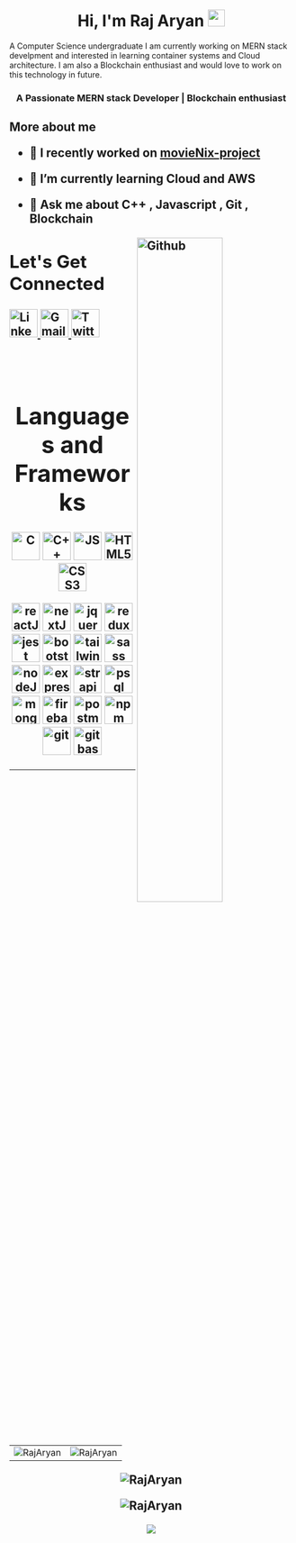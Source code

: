 <h1 align="center">Hi, I'm Raj Aryan <img src = "https://raw.githubusercontent.com/MartinHeinz/MartinHeinz/master/wave.gif" width = 30px> </h1>

A Computer Science undergraduate I am currently working on MERN stack develpment and interested in learning container systems and Cloud architecture. I am also a Blockchain enthusiast and would love to work on this technology in future.

<h3 align="center">A Passionate MERN stack Developer | Blockchain enthusiast </h3>

<h2> More about me 
   
- 🔭 I recently worked on [movieNix-project](https://github.com/saswatsam786/movieNix)

- 🌱 I’m currently learning **Cloud and AWS**

- 💬 Ask me about **C++ , Javascript , Git , Blockchain**

<img width="55%" align="right" alt="Github" src="https://raw.githubusercontent.com/onimur/.github/master/.resources/git-header.svg" />
<div>
   
<h2 align="left">Let's Get Connected</h2>

<a  href="https://www.linkedin.com/in/raj-aryan-33aa861b9/" target="_blank">
   <img alt="LinkedIn" src="https://cdn.jsdelivr.net/gh/devicons/devicon/icons/linkedin/linkedin-original.svg" height="50px" width="auto" />
</a>
<a href="mailto:rj.rajeryan0071@gmail.com">
   <img  alt="Gmail" src="https://www.logo.wine/a/logo/Gmail/Gmail-Logo.wine.svg" height="50px" width="auto" />
</a>
<a href="https://twitter.com/RajAryan0070">
   <img  alt="Twitter" src="https://cdn.jsdelivr.net/gh/devicons/devicon/icons/twitter/twitter-original.svg" height="50px" width="auto" />
</a>

</div>
<br>
   
<div align="center">
   <br>
<h1 align="center" margin-top="20px">Languages and Frameworks</h1>

<p align="center"> 
   <img alt="C" src="https://cdn.jsdelivr.net/gh/devicons/devicon/icons/c/c-original.svg" height="50px" width="auto"  />
   <img alt="C++" src="https://cdn.jsdelivr.net/gh/devicons/devicon/icons/cplusplus/cplusplus-original.svg" height="50px" width="auto"  />
   <img alt="JS" src="https://cdn.jsdelivr.net/gh/devicons/devicon/icons/javascript/javascript-original.svg" height="50px" width="auto"  />
   <img alt="HTML5" src="https://cdn.jsdelivr.net/gh/devicons/devicon/icons/html5/html5-original-wordmark.svg" height="50px" width="auto"  />
   <img alt="CSS3" src="https://cdn.jsdelivr.net/gh/devicons/devicon/icons/css3/css3-original-wordmark.svg" height="50px" width="auto"  />
</p>
<p align="center"> 
   <img alt="reactJS" title="React.js" src="https://cdn.jsdelivr.net/gh/devicons/devicon/icons/react/react-original.svg" height="50px" width="auto"  />
   <img alt="nextJS" title="Next.js" src="https://i.imgur.com/Vk1Yiw5.png" height="50px" width="auto" />
   <img alt="jquery" title="jQuery" src="https://cdn.jsdelivr.net/gh/devicons/devicon/icons/jquery/jquery-original.svg" height="50px" width="auto"  />
   <img alt="redux" title="Redux" src="https://cdn.jsdelivr.net/gh/devicons/devicon/icons/redux/redux-original.svg" height="50px" width="auto" />
   <img alt="jest" title="Jest" src="https://camo.githubusercontent.com/745d5f0d446a0b5d0013551c7e7ea865e3c7d10331920692767c7ad73dc8b63c/68747470733a2f2f7777772e7376677265706f2e636f6d2f73686f772f3337333730302f6a6573742e737667" height="50px" width="auto"  />
   <img alt="bootstrap" title="Bootstrap" src="https://cdn.jsdelivr.net/gh/devicons/devicon/icons/bootstrap/bootstrap-plain.svg" height="50px" width="auto"  />
   <img alt="tailwind" title="Tailwind-CSS" src="https://upload.wikimedia.org/wikipedia/commons/thumb/d/d5/Tailwind_CSS_Logo.svg/1024px-Tailwind_CSS_Logo.svg.png" height="50px" width="auto"  />
   <img alt="sass" title="SASS" src="https://cdn.jsdelivr.net/gh/devicons/devicon/icons/sass/sass-original.svg" height="50px" width="auto"  />
   <br />
   <img alt="nodeJS" title="Node.js" src="https://cdn.jsdelivr.net/gh/devicons/devicon/icons/nodejs/nodejs-original.svg" height="50px" width="auto"  />
   <img alt="expressJS" title="Express.js" src="https://i.imgur.com/K0Fsh3w.png" height="50px" width="auto"  />
   <img alt="strapi" title="Strapi" src="https://camo.githubusercontent.com/50fd91f089aa5d9152c191f8fdc111d1879f9d174983a5657bfc7a666d5def1d/68747470733a2f2f7777772e7376677265706f2e636f6d2f73686f772f3335343339392f7374726170692d69636f6e2e737667" height="50px" width="auto"  />
   <img alt="psql" title="PostgreSQL" src="https://cdn.jsdelivr.net/gh/devicons/devicon/icons/postgresql/postgresql-original-wordmark.svg" height="50px" width="auto" />
   <img alt="mongoDB" title="MongoDB" src="https://cdn.jsdelivr.net/gh/devicons/devicon/icons/mongodb/mongodb-original-wordmark.svg" height="50px" width="auto"  />
   <img alt="firebase" title="Firebase" src="https://www.vectorlogo.zone/logos/firebase/firebase-icon.svg" alt="firebase" width="auto" height="50"/>
   <img alt="postman" title="Postman" src="https://www.vectorlogo.zone/logos/getpostman/getpostman-icon.svg" height="50px" width="auto"  />
   <img alt="npm" title="NPM" src="https://cdn.jsdelivr.net/gh/devicons/devicon/icons/npm/npm-original-wordmark.svg" height="50px" width="auto"  />
   <img alt="git" title="Git" src="https://cdn.jsdelivr.net/gh/devicons/devicon/icons/git/git-original.svg" height="50px" width="auto"  />
   <img alt="gitbash" title="Bash" src="https://cdn.jsdelivr.net/gh/devicons/devicon/icons/bash/bash-original.svg" height="50px" width="auto"  />
</p>
   </div>

<hr>

<div align="center">
<table>
  <tr>
    <td><img src="https://github-readme-stats.vercel.app/api?username=SilverGraph&show_icons=true&theme=dark&locale=en" alt="RajAryan" /></td>
    <td><img src="https://github-readme-stats.vercel.app/api/top-langs?username=SilverGraph&show_icons=true&theme=dark&locale=en&layout=compact" alt="RajAryan" /></td>
  </tr>
</table>
</div>

<div align="center">
<p><img align="center" src="https://github-readme-streak-stats.herokuapp.com/?user=SilverGraph&theme=dark" alt="RajAryan" /></p>
  </div>
<p align="center"> <img src="https://komarev.com/ghpvc/?username=SilverGraph&label=Profile%20views&color=6805D3&style=flat" alt="RajAryan" /> </p>
   <div align="center">
 <img src="https://activity-graph.herokuapp.com/graph?username=SilverGraph&bg_color=FFFFFF&color=000000&line=000000&point=00FF00"></div>


